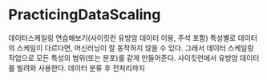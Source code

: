 # PracticingDataScaling
데이터스케일링 연습해보기(사이킷런 유방암 데이터 이용, 주석 포함)
특성별로 데이터의 스케일이 다르다면, 머신러닝이 잘 동작하지 않을 수 있다.
그래서 데이터 스케일링 작업으로 모든 특성의 범위(또는 분포)를 같게 만들어준다.
사이킷런에서 유방암 데이터를 빌려와 사용한다.
데이터 분류 후 전처리까지
